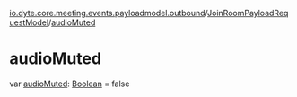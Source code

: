 [io.dyte.core.meeting.events.payloadmodel.outbound](../index.md)/[JoinRoomPayloadRequestModel](index.md)/[audioMuted](audio-muted.md)

# audioMuted


var [audioMuted](audio-muted.md): [Boolean](https://kotlinlang.org/api/latest/jvm/stdlib/kotlin/-boolean/index.html) = false

